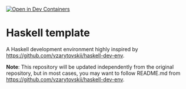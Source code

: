 [![Open in Dev Containers](https://img.shields.io/static/v1?label=Dev%20Containers&message=Open&color=blue&logo=visualstudiocode)](https://vscode.dev/redirect?url=vscode://ms-vscode-remote.remote-containers/cloneInVolume?url=https://github.com/hakumizuki/haskell-template)

# Haskell template
A Haskell development environment highly inspired by https://github.com/vzarytovskii/haskell-dev-env.


**Note**: This repository will be updated independently from the original repository, but in most cases, you may want to follow README.md from https://github.com/vzarytovskii/haskell-dev-env.

